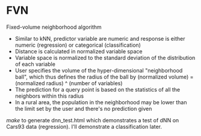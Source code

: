 # FVN
Fixed-volume neighborhood algorithm

* Similar to kNN, predictor variable are numeric and response is either numeric (regression) or categorical (classification)
* Distance is calculated in normalized variable space
* Variable space is normalized to the standard deviation of the distribution of each variable
* User specifies the volume of the hyper-dimensional "neighborhood ball", which thus defines the radius of the ball by (normalized volume) = (normalized radius) ^ (number of variables)
* The prediction for a query point is based on the statistics of all the neighbors within this radius
* In a rural area, the population in the neighborhood may be lower than the limit set by the user and there's no prediction given

_make_ to generate dnn_test.html which demonstrates a test of dNN on Cars93 data (regression).
I'll demonstrate a classification later.
